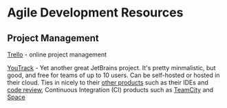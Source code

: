 # Agile Development Resources

## Project Management

[Trello](https://trello.com/) - online project management

[YouTrack](https://www.jetbrains.com/youtrack/) - Yet another great JetBrains project. It's pretty minmalistic, but good, and free for teams of up to 10 users. Can be self-hosted or hosted in their cloud. Ties in nicely to their [other products](https://www.jetbrains.com/products.html) such as their IDEs and [code review](https://www.jetbrains.com/upsource/), Continuous Integration (CI) products such as [TeamCity](https://www.jetbrains.com/teamcity/features) and [Space](https://www.jetbrains.com/space/) 


